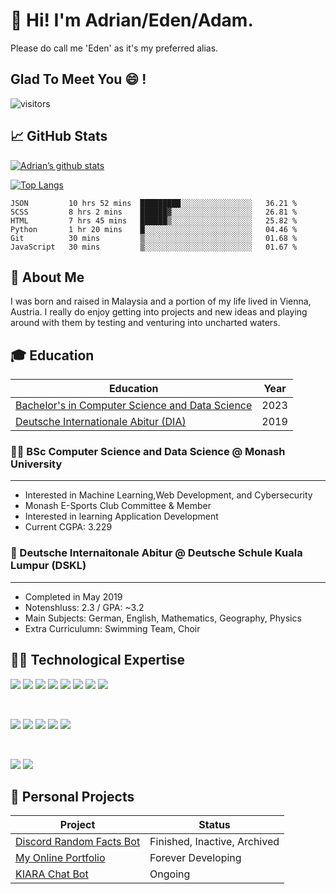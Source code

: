 # 👋 Hi! I'm Adrian/Eden/Adam.

Please do call me 'Eden' as it's my preferred alias.


## Glad To Meet You :smile: !

![visitors](https://visitor-badge.glitch.me/badge?page_id=edenfrey.edenfrey&left_color=grey&right_color=blue)

## 📈 GitHub Stats

[![Adrian’s github stats](https://github-readme-stats.vercel.app/api?username=edenfrey&show_icons=true&hide_border=true&&count_private=false&include_all_commits=true&theme=dark)](https://github.com/edenfrey)

[![Top Langs](https://github-readme-stats.vercel.app/api/top-langs/?username=edenfrey&layout=compact&show_icons=true&hide_border=true&&count_private=false&include_all_commits=true&theme=dark)](https://github.com/edenfrey)

<!--START_SECTION:waka-->

```text
JSON         10 hrs 52 mins  █████████░░░░░░░░░░░░░░░░   36.21 %
SCSS         8 hrs 2 mins    ██████▓░░░░░░░░░░░░░░░░░░   26.81 %
HTML         7 hrs 45 mins   ██████▒░░░░░░░░░░░░░░░░░░   25.82 %
Python       1 hr 20 mins    █░░░░░░░░░░░░░░░░░░░░░░░░   04.46 %
Git          30 mins         ▒░░░░░░░░░░░░░░░░░░░░░░░░   01.68 %
JavaScript   30 mins         ▒░░░░░░░░░░░░░░░░░░░░░░░░   01.67 %
```

<!--END_SECTION:waka-->


## 🙋 About Me

I was born and raised in Malaysia and a portion of my life lived in Vienna, Austria. I really do enjoy getting into projects and new ideas and playing around with them by testing and venturing into uncharted waters.

## 🎓 Education
| Education | Year |
| ----------- | ----------- |
| [Bachelor's in Computer Science and Data Science](#-student-bsc-computer-science-and-data-science--monash-university) | 2023 |
| [Deutsche Internationale Abitur (DIA)](#-school-deutsche-internaitonale-abitur--deutsche-schule-kuala-lumpur-dskl) | 2019 |

### :student: BSc Computer Science and Data Science @ Monash University
---

- Interested in Machine Learning,Web Development, and Cybersecurity
- Monash E-Sports Club Committee & Member
- Interested in learning Application Development
- Current CGPA: 3.229

### :school: Deutsche Internaitonale Abitur @ Deutsche Schule Kuala Lumpur (DSKL)
---

- Completed in May 2019
- Notenshluss: 2.3 / GPA: ~3.2
- Main Subjects: German, English, Mathematics, Geography, Physics
- Extra Curriculumn: Swimming Team, Choir

## :man_technologist: Technological Expertise

![](https://img.shields.io/badge/Code-React-informational?style=flat&logo=react&color=61DAFB) ![](https://img.shields.io/badge/Code-HTML5-informational?style=flat&logo=html5&color=61DAFB) ![](https://img.shields.io/badge/Code-Node.js-informational?style=flat&logo=node.js&color=61DAFB) ![](https://img.shields.io/badge/Code-JavaScript-informational?style=flat&logo=javascript&color=61DAFB) ![](https://img.shields.io/badge/Code-Python-informational?style=flat&logo=python&color=61DAFB) ![](https://img.shields.io/badge/Code-R-informational?style=flat&logo=r&color=61DAFB) ![](https://img.shields.io/badge/Code-PostgreSQL-informational?style=flat&logo=postgresql&color=61DAFB) ![](https://img.shields.io/badge/Code-Java-informational?style=flat&logo=java&color=61DAFB) 

<br/>

![](https://img.shields.io/badge/Tools-Git-informational?style=flat&logo=git&color=61DAFB) ![](https://img.shields.io/badge/Tools-GitHub-informational?style=flat&logo=github&color=61DAFB) ![](https://img.shields.io/badge/Tools-Heroku-informational?style=flat&logo=heroku&color=61DAFB) ![](https://img.shields.io/badge/Tools-NPM-informational?style=flat&logo=npm&color=61DAFB) ![](https://img.shields.io/badge/Tools-VSCode-informational?style=flat&logo=visualstudiocode&color=61DAFB) 


<br/>

![](https://img.shields.io/badge/Style-CSS3-informational?style=flat&logo=css3&color=61DAFB) ![](https://img.shields.io/badge/Style-Bootstrap-informational?style=flat&logo=bootstrap&color=61DAFB)


## :thought_balloon: Personal Projects

| Project | Status |
| ----------- | ----------- |
| [Discord Random Facts Bot](https://www.github.com/edenfrey/Discord-Random-Facts-Bot) | Finished, Inactive, Archived |
| [My Online Portfolio](https://edenfrey.github.io/) | Forever Developing |
| [KIARA Chat Bot](https://www.github.com/edenfrey/KIARA-Bot) | Ongoing |
